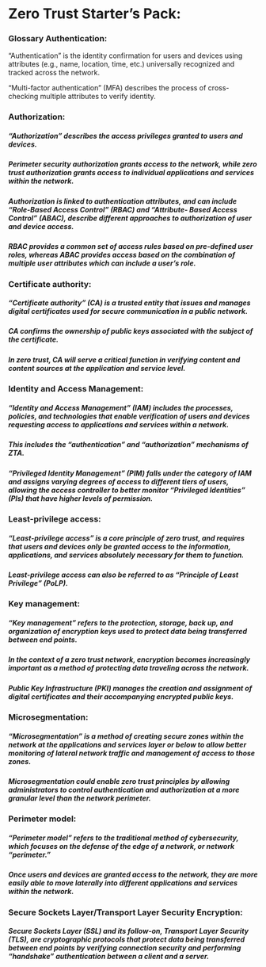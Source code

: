 # Zero Trust Starter’s Pack:
### Glossary Authentication:
 “Authentication” is the identity confirmation for users and devices using attributes (e.g., name, location, time, etc.) universally recognized and tracked across the network.

“Multi-factor authentication” (MFA) describes the process of cross-checking multiple attributes to verify identity.
### Authorization:
##### “Authorization” describes the access privileges granted to users and devices.
##### Perimeter security authorization grants access to the network, while zero trust authorization grants access to individual applications and services within the network. 
##### Authorization is linked to authentication attributes, and can include “Role-Based Access Control” (RBAC) and “Attribute- Based Access Control” (ABAC), describe different approaches to authorization of user and device access.
##### RBAC provides a common set of access rules based on pre-defined user roles, whereas ABAC provides access based on the combination of multiple user attributes which can include a user’s role. 
### Certificate authority:
##### “Certificate authority” (CA) is a trusted entity that issues and manages digital certificates used for secure communication in a public network.
##### CA confirms the ownership of public keys associated with the subject of the certificate.
##### In zero trust, CA will serve a critical function in verifying content and content sources at the application and service level.
### Identity and Access Management:
##### “Identity and Access Management” (IAM) includes the processes, policies, and technologies that enable verification of users and devices requesting access to applications and services within a network. 
##### This includes the “authentication” and “authorization” mechanisms of ZTA.
##### “Privileged Identity Management” (PIM) falls under the category of IAM and assigns varying degrees of access to different tiers of users, allowing the access controller to better monitor “Privileged Identities” (PIs) that have higher levels of permission.
### Least-privilege access:
##### “Least-privilege access” is a core principle of zero trust, and requires that users and devices only be granted access to the information, applications, and services absolutely necessary for them to function.
##### Least-privilege access can also be referred to as “Principle of Least Privilege” (PoLP).
### Key management:
##### “Key management” refers to the protection, storage, back up, and organization of encryption keys used to protect data being transferred between end points.
##### In the context of a zero trust network, encryption becomes increasingly important as a method of protecting data traveling across the network.
##### Public Key Infrastructure (PKI) manages the creation and assignment of digital certificates and their accompanying encrypted public keys.
### Microsegmentation:
##### “Microsegmentation” is a method of creating secure zones within the network at the applications and services layer or below to allow better monitoring of lateral network traffic and management of access to those zones.
##### Microsegmentation could enable zero trust principles by allowing administrators to control authentication and authorization at a more granular level than the network perimeter. 
### Perimeter model:
##### “Perimeter model” refers to the traditional method of cybersecurity, which focuses on the defense of the edge of a network, or network “perimeter.”
##### Once users and devices are granted access to the network, they are more easily able to move laterally into different applications and services within the network.
### Secure Sockets Layer/Transport Layer Security Encryption:
##### Secure Sockets Layer (SSL) and its follow-on, Transport Layer Security (TLS), are cryptographic protocols that protect data being transferred between end points by verifying connection security and performing “handshake” authentication between a client and a server. 
